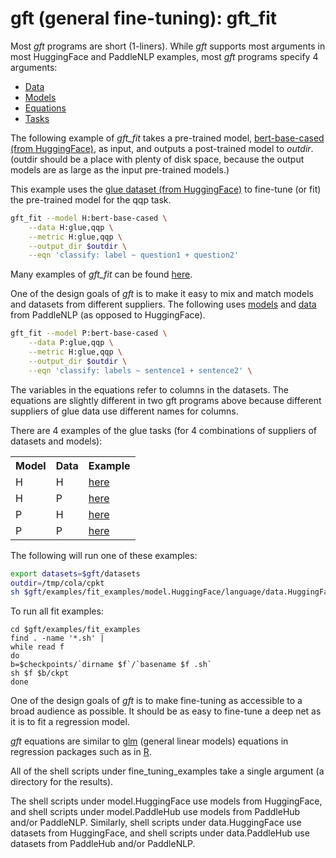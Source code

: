 # gft (general fine-tuning): gft_fit

Most <i>gft</i> programs are short (1-liners).  While <i>gft</i> supports most arguments
in most HuggingFace and PaddleNLP examples, most <i>gft</i> programs specify 4 arguments:

<ul>
<li><a href="../arguments/data.md">Data</a></li>
<li><a href="../arguments/model.md">Models</a></li>
<li><a href="../arguments/eqn.md">Equations</a></li>
<li><a href="../argument/task.md">Tasks</a></li>
</ul>


The following example of <i>gft_fit</i> takes a pre-trained model, <a href="https://huggingface.co/bert-base-cased">bert-base-cased (from HuggingFace)</a>, as input,
and outputs a post-trained model to $outdir.  ($outdir should be a place with plenty of disk space, because the output
models are as large as the input pre-trained models.)
<p>
This example uses the <a href="https://huggingface.co/datasets/glue">glue dataset (from HuggingFace)</a> to fine-tune (or fit) the pre-trained model for the qqp task.


```sh
gft_fit --model H:bert-base-cased \
    --data H:glue,qqp \
    --metric H:glue,qqp \
    --output_dir $outdir \
    --eqn 'classify: label ~ question1 + question2'
```

Many examples of <i>gft_fit</i> can be found <a href="../../../examples/fit_examples">here</a>.

One of the design goals of <i>gft</i> is to make it easy to mix and match models and datasets
from different suppliers.  The following uses <a href="https://paddlenlp.readthedocs.io/zh/latest/model_zoo/transformers.html">models</a>
and <a href="https://github.com/PaddlePaddle/PaddleNLP/tree/develop/paddlenlp/datasets">data</a> from PaddleNLP (as opposed to HuggingFace).

```sh
gft_fit --model P:bert-base-cased \
    --data P:glue,qqp \
    --metric H:glue,qqp \
    --output_dir $outdir \
    --eqn 'classify: labels ~ sentence1 + sentence2' \
```

The variables in the equations refer to columns in the datasets.  The
equations are slightly different in two gft programs above
because different suppliers of glue data use different names for columns.
<p>
There are 4 examples of the glue tasks (for 4 combinations of suppliers of datasets and models):

<table>
<tr><th>Model</th><th>Data</th><th>Example</th></tr>
<tr><td>H</td><td>H</td><td><a href="../../../examples/fit_examples/model.HuggingFace/language/data.HuggingFace/glue">here</a></td></tr>
<tr><td>H</td><td>P</td><td><a href="../../../examples/fit_examples/model.HuggingFace/language/data.PaddleHub/glue">here</a></td></tr>
<tr><td>P</td><td>H</td><td><a href="../../../examples/fit_examples/model.PaddleHub/language/data.HuggingFace/glue">here</a></td></tr>
<tr><td>P</td><td>P</td><td><a href="../../../examples/fit_examples/model.PaddleHub/language/data.PaddleHub/glue">here</a></td></tr>
</table>

The following will run one of these examples:

```sh
export datasets=$gft/datasets
outdir=/tmp/cola/cpkt
sh $gft/examples/fit_examples/model.HuggingFace/language/data.HuggingFace/glue/cola.sh $outdir
```

<p>
To run all fit examples:

```
cd $gft/examples/fit_examples
find . -name '*.sh' |
while read f
do
b=$checkpoints/`dirname $f`/`basename $f .sh`
sh $f $b/ckpt
done
```

One of the design goals of <i>gft</i> is to make fine-tuning as accessible to
a broad audience as possible.  It should be as easy to fine-tune a
deep net as it is to fit a regression model.

<i>gft</i> equations are similar to <a href="https://en.wikipedia.org/wiki/General_linear_model">glm</a> (general linear models)
equations in regression packages such as in <a href="https://www.r-project.org/">R</a>.




<p>
All of the shell scripts under fine_tuning_examples take a single argument (a directory for the results).

<p>
The shell scripts under model.HuggingFace use models from
HuggingFace, and shell scripts under model.PaddleHub use models from
PaddleHub and/or PaddleNLP.
Similarly, shell scripts under data.HuggingFace use datasets from
HuggingFace, and shell scripts under data.PaddleHub use datasets from
PaddleHub and/or PaddleNLP.

